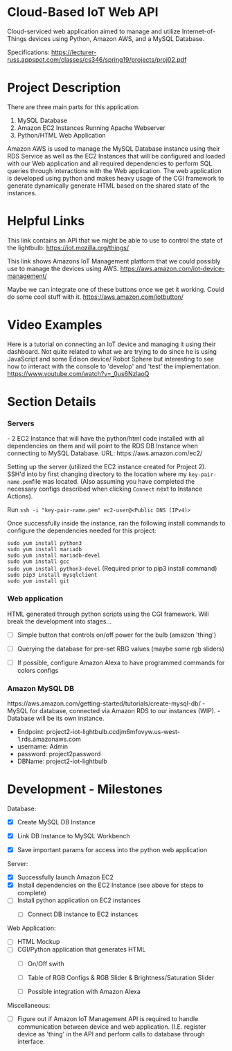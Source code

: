 # Cloud-Based IoT Web API
Cloud-serviced web application aimed to manage and utilize Internet-of-Things devices using Python, Amazon AWS, and a MySQL Database.

Specifications: https://lecturer-russ.appspot.com/classes/cs346/spring19/projects/proj02.pdf

# Project Description
There are three main parts for this application. 
<ol>
  <li> MySQL Database </li>
  <li> Amazon EC2 Instances Running Apache Webserver </li>
  <li> Python/HTML Web Application </li>
</ol>

Amazon AWS is used to manage the MySQL Database instance using their RDS Service as well as the EC2 Instances that will be configured and loaded with our Web application and all required dependencies to perform SQL queries through interactions with the Web application. The web application is developed using python and makes heavy usage of the CGI framework to generate dynamically generate HTML based on the shared state of the instances.



# Helpful Links
This link contains an API that we might be able to use to control the state of the lightbulb:
https://iot.mozilla.org/things/

This link shows Amazons IoT Management platform that we could possibly use to manage the devices using AWS.
https://aws.amazon.com/iot-device-management/

Maybe we can integrate one of these buttons once we get it working. Could do some cool stuff with it. https://aws.amazon.com/iotbutton/ 



# Video Examples
Here is a tutorial on connecting an IoT device and managing it using their dashboard. Not quite related to what we are trying to do since he is using JavaScript and some Edison device/ Robot Sphere but interesting to see how to interact with the console to 'develop' and 'test' the implementation.
https://www.youtube.com/watch?v=_0us6NzlaoQ



# Section Details
<h3> Servers </h3>
- 2 EC2 Instance that will have the python/html code installed with all dependencies on them and will point to the RDS DB Instance when connecting to MySQL Database. URL: https://aws.amazon.com/ec2/


Setting up the server (utilized the EC2 instance created for Project 2). SSH'd into by first changing directory to the location where my ```key-pair-name.pem```file was located. (Also assuming you have completed the necessary configs described when clicking ```Connect``` next to Instance Actions).

Run ```ssh -i "key-pair-name.pem" ec2-user@<Public DNS (IPv4)>```

Once successfully inside the instance, ran the following install commands to configure the dependencies needed for this project:

```sudo yum install python3```<br/>
```sudo yum install mariadb```<br/>
```sudo yum install mariadb-devel```<br/>
```sudo yum install gcc```<br/>
```sudo yum install python3-devel``` (Required prior to pip3 install command)<br/>
```sudo pip3 install mysqlclient```<br/>
```sudo yum install git```<br/>


<h3> Web application </h3> 
HTML generated through python scripts using the CGI framework. 
Will break the development into stages...  

- [ ] Simple button that controls on/off power for the bulb (amazon 'thing')
- [ ] Querying the database for pre-set RBG values (maybe some rgb sliders) 
- [ ] If possible, configure Amazon Alexa to have programmed commands for colors configs
  
  
<h3> Amazon MySQL DB </h3> 
  https://aws.amazon.com/getting-started/tutorials/create-mysql-db/
- MySQL for database, connected via Amazon RDS to our instances (WIP).
- Database will be its own instance.

<ul>  
  <li>Endpoint: project2-iot-lightbulb.ccdjm6mfovyw.us-west-1.rds.amazonaws.com</li>
  <li>username: Admin </li>
  <li>password: project2password</li>
  <li>DBName: project2-iot-lightbulb</li>
</ul>

# Development - Milestones
Database:
- [x] Create MySQL DB Instance 
- [x] Link DB Instance to MySQL Workbench
- [x] Save important params for access into the python web application


Server:
- [x] Successfully launch Amazon EC2 
- [x] Install dependencies on the EC2 Instance (see above for steps to complete)
- [ ] Install python application on EC2 instances
  - [ ] Connect DB instance to EC2 instances   


Web Application:
- [ ] HTML Mockup
- [ ] CGI/Python application that generates HTML
  - [ ] On/Off swith
  - [ ] Table of RGB Configs & RGB Slider & Brightness/Saturation Slider
  - [ ] Possible integration with Amazon Alexa


Miscellaneous:
- [ ] Figure out if Amazon IoT Management API is required to handle communication between device and web application. (I.E. register device as 'thing' in the API and perform calls to database through interface.
